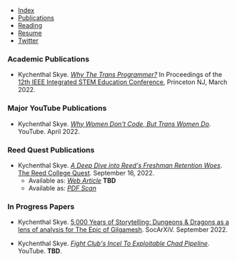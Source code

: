 - [Index](/)
- [Publications](/publications)
- [Reading](/reading)
- [Resume](/resume.pdf)
- [Twitter](https://www.twitter.com/skymochi64)

### Academic Publications

- Kychenthal Skye. _[Why The Trans Programmer?](https://arxiv.org/ftp/arxiv/papers/2205/2205.01553.pdf)_ In Proceedings of the [12th IEEE Integrated STEM Education Conference](https://ewh.ieee.org/conf/stem/), Princeton NJ, March 2022.

### Major YouTube Publications

- Kychenthal Skye. _[Why Women Don't Code, But Trans Women Do](https://youtu.be/k3lAdCd6f84)_. YouTube. April 2022.

<!-- ### Selected Reed College Papers -->

### Reed Quest Publications

- Kychenthal Skye. _[A Deep Dive into Reed's Freshman Retention Woes](/Quest/9-16-2022.pdf)_. [The Reed College Quest](https://reedquest.org/). September 16, 2022.
  - Available as: _[Web Article]()_ **TBD**
  - Available as: _[PDF Scan](/Quest/9-16-2022.pdf)_

### In Progress Papers

- Kychenthal Skye. [5,000 Years of Storytelling: Dungeons & Dragons as a lens of analysis for The Epic of Gilgamesh](https://osf.io/preprints/socarxiv/dxmhj/). SocArXiV. September 2022.

- Kychenthal Skye. _[Fight Club's Incel To Exploitable Chad Pipeline]()_. YouTube. **TBD**.